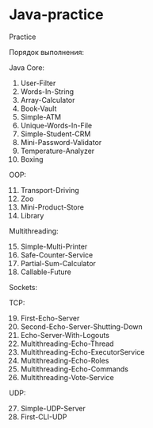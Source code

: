# Java-practice
Practice

Порядок выполнения:

Java Core:
1. User-Filter
2. Words-In-String
3. Array-Calculator
4. Book-Vault
5. Simple-ATM
6. Unique-Words-In-File
7. Simple-Student-CRM
8. Mini-Password-Validator
9. Temperature-Analyzer
10. Boxing

OOP:

11. Transport-Driving
12. Zoo
13. Mini-Product-Store
14. Library

Multithreading:

15. Simple-Multi-Printer
16. Safe-Counter-Service
17. Partial-Sum-Calculator
18. Callable-Future

Sockets:

TCP:

19. First-Echo-Server
20. Second-Echo-Server-Shutting-Down
21. Echo-Server-With-Logouts
22. Multithreading-Echo-Thread
23. Multithreading-Echo-ExecutorService
24. Multithreading-Echo-Roles
25. Multithreading-Echo-Commands
26. Multithreading-Vote-Service

UDP:

27. Simple-UDP-Server
28. First-CLI-UDP



